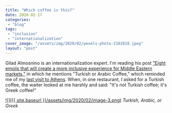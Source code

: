 ```yaml
---
title: "Which coffee is this?"
date: 2020-02-17
categories: 
 - "blog"
tags: 
 - "inclusion"
 - "internationalization"
cover_image: "/assets/img/2020/02/pexels-photo-2102818.jpeg"
layout: "post"
---
```


Gilad Almosnino is an internationalization expert. I'm reading his post ["Eight emojis that will create a more inclusive experience for Middle Eastern markets,"](https://www.worldreadyguides.com/post/eight-emojis-that-will-create-a-more-inclusive-experience-for-middle-eastern-markets) in which he mentions "Turkish or Arabic Coffee," which reminded me of my [last visit to Athens](https://gorelik.net/2020/01/08/athens-greece/). When, in one restaurant, I asked for a Turkish coffee, the waiter looked at me harshly and said: "It's not Turkish coffee; it's Greek coffee!"

[![]({{ site.baseurl }}/assets/img/2020/02/image-3.png)](https://www.worldreadyguides.com/post/eight-emojis-that-will-create-a-more-inclusive-experience-for-middle-eastern-markets)
*Turkish, Arabic, or Greek*
